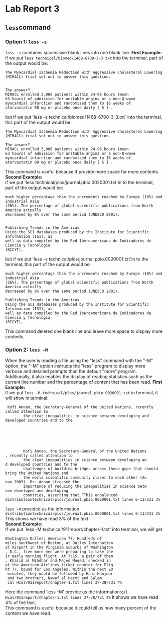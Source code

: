 # Lab Report 3
## `less`command
### Option 1: `less -s`
`less -s` combines successive blank lines into one blank line.
**First Example:**<br>
if we put `less technical/biomed/1468-6708-3-3.txt` into the terminal, part of the output would be:<br>
```
The Myocardial Ischemia Reduction with Aggressive Cholesterol Lowering (MIRACL) trial set out to answer this question.
      
      
The answer?
MIRACL enrolled 3,086 patients within 24-96 hours (mean
63 hours) of admission for unstable angina or a non-Q-wave
myocardial infarction and randomized them to 16 weeks of
atorvastatin 80 mg or placebo once daily [ 5 ] .
```

but if we put 'less -s technical/biomed/1468-6708-3-3.txt` into the terminal, this part of the output would be:<br>
```
The Myocardial Ischemia Reduction with Aggressive Cholesterol Lowering (MIRACL) trial set out to answer this question.

The answer?
MIRACL enrolled 3,086 patients within 24-96 hours (mean
63 hours) of admission for unstable angina or a non-Q-wave
myocardial infarction and randomized them to 16 weeks of
atorvastatin 80 mg or placebo once daily [ 5 ] .
```
This command is useful because if provide more space for more contents.<br>
**Second Example:**<br>
if we put 'less technical/plos/journal.pbio.0020001.txt`in to the terminal, part of the output would be:<br>
```
much higher percentage than the increments reached by Europe (10%) and industrial Asia
(26%). The percentage of global scientific publications from North America actually
decreased by 8% over the same period (UNESCO 2001).


Publishing Trends in the Americas
Using the SCI databases produced by the Institute for Scientific Information (ISI), as
well as data compiled by the Red Iberoamericana de Indicadores de Ciencia y Tecnología
(RICYT), 
```

but if we put 'less -s technical/plos/journal.pbio.0020001.txt`in to the terminal, this part of the output would be:<br>
```
much higher percentage than the increments reached by Europe (10%) and industrial Asia
(26%). The percentage of global scientific publications from North America actually
decreased by 8% over the same period (UNESCO 2001).

Publishing Trends in the Americas
Using the SCI databases produced by the Institute for Scientific Information (ISI), as
well as data compiled by the Red Iberoamericana de Indicadores de Ciencia y Tecnología
(RICYT), 
```
This command deleted one blank line and leave more space to display more contents.<br>

### Option 2: `less -M`
When the user is reading a file using the "less" command with the "-M" option, the "-M" option instructs the "less" program to display more verbose and detailed prompts than the default "more" program. Additionally, it also enables the display of reading statistics such as the current line number and the percentage of content that has been read.
**First Example:**<br>
If we put `less -M technical/plos/journal.pbio.0020001.txt` in terminal, it will show in terminal:
```
 Kofi Annan, the Secretary-General of the United Nations, recently called attention to
        the clear inequalities in science between developing and developed countries and to the
  
    
      
    
      
        
        Kofi Annan, the Secretary-General of the United Nations
, recently called attention to
        the clear inequalities in science between developing an
d developed countries and to the
        challenges of building bridges across these gaps that should bring the United Nations and
        the world scientific community closer to each other (An
nan 2003). Mr. Annan stressed the
        importance of reducing the inequalities in science betw
een developed and developing
        countries, asserting that “This unbalanced distributiontechnical/plos/journal.pbio.0020001.txt lines 6-11/231 3%
```

`less -M` provided us the information `distributiontechnical/plos/journal.pbio.0020001.txt lines 6-11/231 3%` This shows we have read 3% of the text<br>
**Second Example:**
<br>
If we put `less -M technical/911report/chapter-1.txt' into terminal, we will get

```
Washington Dulles: American 77. Hundreds of 
miles southwest of Boston, at Dulles Internation
al Airport in the Virginia suburbs of Washington
, D.C., five more men were preparing to take the
ir early morning flight. At 7:15, a pair of them
, Khalid al Mihdhar and Majed Moqed, checked in 
at the American Airlines ticket counter for Flig
ht 77, bound for Los Angeles. Within the next 20
 minutes, they would be followed by Hani Hanjour
 and two brothers, Nawaf al Hazmi and Salem 
 cal Hcal/911report/chapter-1.txt lines 37-38/731 4%
 ```
 
 Here the command 'less -M' provide us the information:`cal Hcal/911report/chapter-1.txt lines 37-38/731 4%` It shows we have read 4% of the text.<br>
This command is useful because it could tell us how many percent of the content we have read.
 
 























